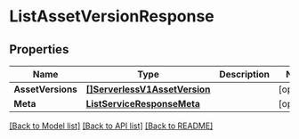 # ListAssetVersionResponse

## Properties

Name | Type | Description | Notes
------------ | ------------- | ------------- | -------------
**AssetVersions** | [**[]ServerlessV1AssetVersion**](ServerlessV1AssetVersion.md) |  |[optional] 
**Meta** | [**ListServiceResponseMeta**](ListServiceResponseMeta.md) |  |[optional] 

[[Back to Model list]](../README.md#documentation-for-models) [[Back to API list]](../README.md#documentation-for-api-endpoints) [[Back to README]](../README.md)


